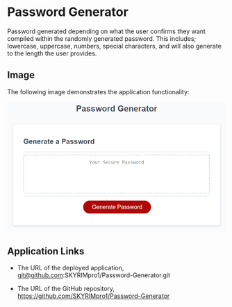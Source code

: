 # Password Generator

Password generated depending on what the user confirms they want compiled within the randomly generated password. This includes; lowercase, uppercase, numbers, special characters, and will also generate to the length the user provides.

## Image 

The following image demonstrates the application functionality:

![Password Generator Image](./Assets/Password-generator.png)

## Application Links

* The URL of the deployed application, git@github.com:SKYRIMpro1/Password-Generator.git

* The URL of the GitHub repository, https://github.com/SKYRIMpro1/Password-Generator